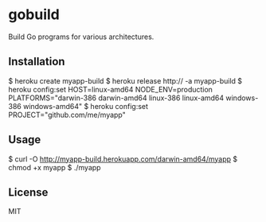 # gobuild

Build Go programs for various architectures.

## Installation

$ heroku create myapp-build
$ heroku release http:// -a myapp-build
$ heroku config:set HOST=linux-amd64 NODE_ENV=production PLATFORMS="darwin-386 darwin-amd64 linux-386 linux-amd64 windows-386 windows-amd64"
$ heroku config:set PROJECT="github.com/me/myapp"

## Usage

$ curl -O http://myapp-build.herokuapp.com/darwin-amd64/myapp
$ chmod +x myapp
$ ./myapp

## License

MIT

